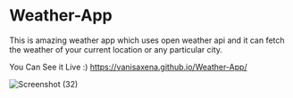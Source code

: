 # Weather-App

This is amazing weather app which uses open weather api and it can fetch the weather of your current location or any particular city. 

You Can See it Live :) https://vanisaxena.github.io/Weather-App/

![Screenshot (32)](https://github.com/vanisaxena/Weather-App/assets/71544568/3f9f5315-d53d-49bd-b96a-94d009c46d87)
